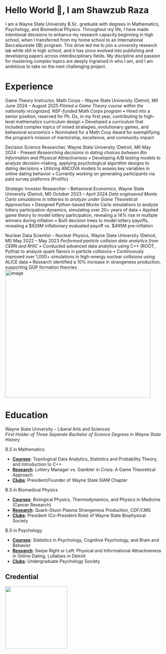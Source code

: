 # Hello World 👋,  I am Shawzub Raza

I am a Wayne State University B.Sc. graduate with degrees in Mathematics, Psychology, and Biomedical Physics. Throughout my life, I have made intentional decisions to enhance my research capacity beginning in high school, when I transferred from my home school to an International Baccalaureate (IB) program. This drive led me to join a university research lab while still in high school, and it has since evolved into publishing and developing papers across interdisciplinary fields. My discipline and passion for mastering complex topics are deeply ingrained in who I am, and I am ambitious to take on the next challenging project.


# Experience 
Game Theory Instructor, Math Corps - Wayne State University (Detroit, MI)                                                       June 2024 – August 2025
_Piloted a Game Theory course within the nationally recognized, NSF-funded Math Corps program_
•	Hired into a senior position, reserved for Ph. Ds, in my first year, contributing to high-level mathematics curriculum design
•	Developed a curriculum that included complex topics of mixed strategies, evolutionary games, and behavioral economics
•	Nominated for a Math Corp Award for exemplifying the program’s mission of mentorship, excellence, and community impact

Decision Science Researcher, Wayne State University (Detroit, MI)                                                                                  May 2024 - Present
_Researching decisions in dating choices between Bio Information and Physical Attractiveness_
•	Developing A/B testing models to analyze decision-making, applying psychological algorithm designs to dating decisions
•	Utilizing ANCOVA models to assess key variables in online dating behavior
•	Currently working on generating participants via paid survey platforms (Prolific)

Strategic Investor Researcher – Behavioral Economics, Wayne State University (Detroit, MI)                       October 2023 – April 2024
_Data engineered Monte Carlo simulations in lotteries to analyze under Game Theoretical Approaches_
•	Designed Python-based Monte Carlo simulations to analyze lottery participation dynamics, simulating over 20+ years of data
•	Applied game theory to model lottery participation, revealing a 14% rise in multiple winners during inflation
•	Built decision trees to model lottery payoffs, revealing a $928M inflationary evaluated payoff vs. $495M pre-inflation

Nuclear Data Scientist – Nuclear Physics, Wayne State University (Detroit, MI)                                                     May 2022 – May 2023
_Performed particle collision data analytics from CERN and RHIC_
•	Conducted advanced data analytics using C++ (ROOT, Pythia) to analyze quark flavors in particle collisions
•	Continuously improved over 1,000+ simulations in high-energy nuclear collisions using ALICE data
•	Research identified a 10% increase in strangeness production, supporting QGP formation theories
<img width="468" height="410" alt="image" src="https://github.com/user-attachments/assets/91ea3c73-da50-45e3-a66a-79ad72b4b1a9" />






# Education
Wayne State University – Liberal Arts and Sciences   	                                                                                                           
_First Holder of Three Separate Bachelor of Science Degrees in Wayne State History_                                                                         

B.S in Mathematics							         	                                                            
- <ins>**Courses**</ins>: Topological Data Analytics, Statistics and Probability Theory, and Introduction to C++
- <ins>**Research**</ins>: Lottery Manager vs. Gambler in Crisis: A Game Theoretical Approach
- <ins>**Clubs**</ins>: President/Founder of Wayne State SIAM Chapter

B.S in Biomedical Physics									 
- <ins>**Courses**</ins>: Biological Physics, Thermodynamics, and Physics in Medicine (Cancer Research)
- <ins>**Research**</ins>: Quark-Gluon Plasma Strangeness Production, CDF/CMS
- <ins>**Clubs**</ins>: President (Co-President Role) of Wayne State Biophysical Society

B.S in Psychology									 
- <ins>**Courses**</ins>: Statistics in Psychology, Cognitive Psychology, and Brain and Behavior
- <ins>**Research**</ins>: Swipe Right or Left: Physical and Informational Attractiveness in Online Dating, Lullabies in Detroit
- <ins>**Clubs**</ins>: Undergraduate Psychology Society

## Credential
<img src="https://github.com/user-attachments/assets/0ced8d5c-47c6-463d-9e12-019cf7e07618" width="200">
